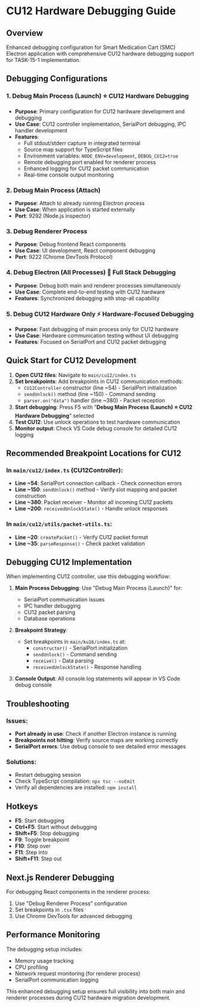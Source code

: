 # CU12 Hardware Debugging Guide

## Overview

Enhanced debugging configuration for Smart Medication Cart (SMC) Electron application with comprehensive CU12 hardware debugging support for TASK-15-1 implementation.

## Debugging Configurations

### 1. Debug Main Process (Launch) ⭐ CU12 Hardware Debugging
- **Purpose**: Primary configuration for CU12 hardware development and debugging
- **Use Case**: CU12 controller implementation, SerialPort debugging, IPC handler development
- **Features**:
  - Full stdout/stderr capture in integrated terminal
  - Source map support for TypeScript files
  - Environment variables: `NODE_ENV=development`, `DEBUG_CU12=true`
  - Remote debugging port enabled for renderer process
  - Enhanced logging for CU12 packet communication
  - Real-time console output monitoring

### 2. Debug Main Process (Attach)
- **Purpose**: Attach to already running Electron process
- **Use Case**: When application is started externally
- **Port**: 9292 (Node.js inspector)

### 3. Debug Renderer Process
- **Purpose**: Debug frontend React components
- **Use Case**: UI development, React component debugging
- **Port**: 9222 (Chrome DevTools Protocol)

### 4. Debug Electron (All Processes) 🚀 **Full Stack Debugging**
- **Purpose**: Debug both main and renderer processes simultaneously
- **Use Case**: Complete end-to-end testing with CU12 hardware
- **Features**: Synchronized debugging with stop-all capability

### 5. Debug CU12 Hardware Only ⚡ **Hardware-Focused Debugging**
- **Purpose**: Fast debugging of main process only for CU12 hardware
- **Use Case**: Hardware communication testing without UI debugging
- **Features**: Focused on SerialPort and CU12 packet debugging

## Quick Start for CU12 Development

1. **Open CU12 files**: Navigate to `main/cu12/index.ts`
2. **Set breakpoints**: Add breakpoints in CU12 communication methods:
   - `CU12Controller` constructor (line ~54) - SerialPort initialization
   - `sendUnlock()` method (line ~150) - Command sending
   - `parser.on("data")` handler (line ~380) - Packet reception
3. **Start debugging**: Press F5 with "**Debug Main Process (Launch) ⭐ CU12 Hardware Debugging**" selected
4. **Test CU12**: Use unlock operations to test hardware communication
5. **Monitor output**: Check VS Code debug console for detailed CU12 logging

## Recommended Breakpoint Locations for CU12

### In `main/cu12/index.ts` (CU12Controller):
- **Line ~54**: SerialPort connection callback - Check connection errors
- **Line ~150**: `sendUnlock()` method - Verify slot mapping and packet construction
- **Line ~380**: Packet receiver - Monitor all incoming CU12 packets
- **Line ~200**: `receivedUnlockState()` - Handle unlock responses

### In `main/cu12/utils/packet-utils.ts`:
- **Line ~20**: `createPacket()` - Verify CU12 packet format
- **Line ~35**: `parseResponse()` - Check packet validation

## Debugging CU12 Implementation

When implementing CU12 controller, use this debugging workflow:

1. **Main Process Debugging**: Use "Debug Main Process (Launch)" for:
   - SerialPort communication issues
   - IPC handler debugging
   - CU12 packet parsing
   - Database operations

2. **Breakpoint Strategy**:
   - Set breakpoints in `main/ku16/index.ts` at:
     - `constructor()` - SerialPort initialization
     - `sendUnlock()` - Command sending
     - `receive()` - Data parsing
     - `receivedUnlockState()` - Response handling

3. **Console Output**: All console.log statements will appear in VS Code debug console

## Troubleshooting

### Issues:
- **Port already in use**: Check if another Electron instance is running
- **Breakpoints not hitting**: Verify source maps are working correctly
- **SerialPort errors**: Use debug console to see detailed error messages

### Solutions:
- Restart debugging session
- Check TypeScript compilation: `npx tsc --noEmit`
- Verify all dependencies are installed: `npm install`

## Hotkeys

- **F5**: Start debugging
- **Ctrl+F5**: Start without debugging
- **Shift+F5**: Stop debugging
- **F9**: Toggle breakpoint
- **F10**: Step over
- **F11**: Step into
- **Shift+F11**: Step out

## Next.js Renderer Debugging

For debugging React components in the renderer process:
1. Use "Debug Renderer Process" configuration
2. Set breakpoints in `.tsx` files
3. Use Chrome DevTools for advanced debugging

## Performance Monitoring

The debugging setup includes:
- Memory usage tracking
- CPU profiling
- Network request monitoring (for renderer process)
- SerialPort communication logging

This enhanced debugging setup ensures full visibility into both main and renderer processes during CU12 hardware migration development.